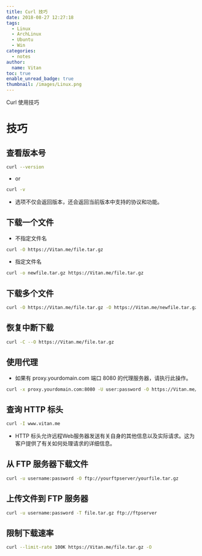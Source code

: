 ```yaml
---
title: Curl 技巧
date: 2018-08-27 12:27:18
tags:
  - Linux
  - ArchLinux
  - Ubuntu
  - Win
categories:
  - notes
author:
  name: Vitan
toc: true
enable_unread_badge: true
thumbnail: /images/Linux.png
---
```

Curl 使用技巧
<!--more-->
# 技巧
## 查看版本号
```sh
curl --version
```

- or

```sh
curl -v
```

- 选项不仅会返回版本，还会返回当前版本中支持的协议和功能。

## 下载一个文件
- 不指定文件名

```sh
curl -O https://Vitan.me/file.tar.gz
```

- 指定文件名

```sh
curl -o newfile.tar.gz https://Vitan.me/file.tar.gz
```

## 下载多个文件
```sh
curl -O https://Vitan.me/file.tar.gz -O https://Vitan.me/newfile.tar.gz
```

## 恢复中断下载
```sh
curl -C --O https://Vitan.me/file.tar.gz
```

## 使用代理
- 如果有 proxy.yourdomain.com 端口 8080 的代理服务器，请执行此操作。

```sh
curl -x proxy.yourdomain.com:8080 -U user:password -O https://Vitan.me/file.tar.gz
```

## 查询 HTTP 标头
```sh
curl -I www.vitan.me
```
- HTTP 标头允许远程Web服务器发送有关自身的其他信息以及实际请求。这为客户提供了有关如何处理请求的详细信息。

## 从 FTP 服务器下载文件
```sh
curl -u username:password -O ftp://yourftpserver/yourfile.tar.gz
```
## 上传文件到 FTP 服务器
```sh
curl -u username:password -T file.tar.gz ftp://ftpserver
```

## 限制下载速率
```sh
curl --limit-rate 100K https://Vitan.me/file.tar.gz -O
```
